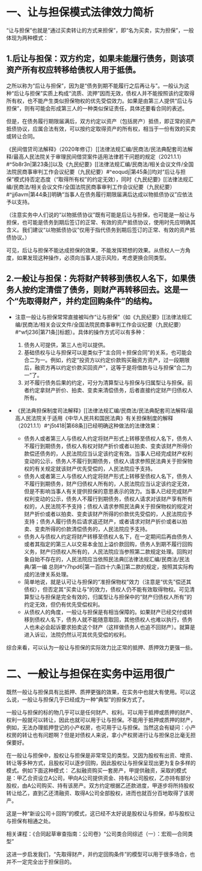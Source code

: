 # 一、让与担保模式法律效力简析
“让与担保”也就是“通过买卖转让的方式来担保”，即“名为买卖，实为担保”，一般体现为两种模式：
## 1.后让与担保：双方约定，如果未能履行债务，则该项资产所有权应转移给债权人用于抵债。
之所以称为“后让与担保”，因为是“债务到期不能履行之后再让与”。一般认为这种“后让与担保”实质上构成“流质、流押”因而无效，债权人并不能按照该约定取得所有权，也不能产生类似担保物权的优先受偿效力。如果是由第三人提供“后让与担保”，则有可能会形成第三人的一种类似保证责任，具体还要看合同的表述。

但是，在债务履行期限届满后，双方约定以资产（包括房产）抵债，即正常的资产抵债协议，应属合法有效，可以按约定取得资产的所有权，相当于一份有效的买卖或转让合同。

《民间借贷司法解释》（2020年修订）[[法律法规汇编/民商法/民法典配套司法解释/最高人民法院关于审理民间借贷案件适用法律若干问题的规定（2021.1.1）#^5b8r3n|第23条]]以及《九民纪要》[[法律法规汇编/民商法/相关会议文件/全国法院民商事审判工作会议纪要（九民纪要）#^eoqudj|第45条]]均对“后让与担保”模式持否定态度（“取得所有权”的约定无效），同时《九民纪要》[[法律法规汇编/民商法/相关会议文件/全国法院民商事审判工作会议纪要（九民纪要）#^jj6avm|第44条]]明确“当事人在债务履行期限届满后达成以物抵债协议”应依法予以支持。

（注意实务中人们说的“以物抵债协议”既有可能是后让与担保，也可能是一般让与担保，也可能是债务到期后签订的正常、有效的资产抵债协议，使用时先应明确其含义。我们建议“以物抵债协议”仅用于指代债务到期后签订的正常、有效的资产抵债协议。）

可见，后让与担保不能达成担保的效果，不能发挥预想的效果。从债权人一方角度，如果发现这种操作，必须向当事人提示风险，考虑更换合同类型。
## 2.一般让与担保：先将财产转移到债权人名下，如果债务人按约定清偿了债务，则财产再转移回去。这是一个“先取得财产，并约定回购条件”的结构。
- 注意一般让与担保常常直接被叫作“让与担保”（如《九民纪要》[[法律法规汇编/民商法/相关会议文件/全国法院民商事审判工作会议纪要（九民纪要）#^wfj236|第71条]]标题）。具体的操作方式可以有多种：
	1. 债务人可提供，第三人也可以提供。
	2. 基础债权与让与担保可以是类似于“主合同＋担保合同”的关系，也可能会合二为一。例如，约定“投资方以约定价款购买融资方资产，过一段期限后，融资方再以约定价款买回资产”，这等于是将借款与让与担保“合二为一”了。
	3. 对不履行债务后果的约定，可分为清算型让与担保与归属型让与担保。前者约定拿财产折价、拍卖、变卖来清偿债务，后者直接约定财产归债权人所有。

- 《民法典担保制度司法解释》[[法律法规汇编/民商法/民法典配套司法解释/最高人民法院关于适用《中华人民共和国民法典》有关担保制度的解释（2021.1.1）#^j5t418|第68条]]已经明确这种做法的法律效果：
	- 债务人或者第三人与债权人约定将财产形式上转移至债权人名下，债务人不履行到期债务，债权人有权对财产折价或者以拍卖、变卖该财产所得价款偿还债务的，人民法院应当认定该约定有效。当事人已经完成财产权利变动的公示，债务人不履行到期债务，债权人请求参照民法典关于担保物权的有关规定就该财产优先受偿的，人民法院应予支持。
	- 债务人或者第三人与债权人约定将财产形式上转移至债权人名下，债务人不履行到期债务，财产归债权人所有的，人民法院应当认定该约定无效，但是不影响当事人有关提供担保的意思表示的效力。当事人已经完成财产权利变动的公示，债务人不履行到期债务，债权人请求对该财产享有所有权的，人民法院不予支持；债权人请求参照民法典关于担保物权的规定对财产折价或者以拍卖、变卖该财产所得的价款优先受偿的，人民法院应予支持；债务人履行债务后请求返还财产，或者请求对财产折价或者以拍卖、变卖所得的价款清偿债务的，人民法院应予支持。
	- 债务人与债权人约定将财产转移至债权人名下，在一定期间后再由债务人或者其指定的第三人以交易本金加上溢价款回购，债务人到期不履行回购义务，财产归债权人所有的，人民法院应当参照第二款规定处理。回购对象自始不存在的，人民法院应当依照民法典[[法律法规汇编/民商法/民法典/第一编 总则#^r7hpd6|第一百四十六条]]第二款的规定，按照其实际构成的法律关系处理。
	- 简单地说，就是认可让与担保的“准担保物权”效力（注意是“优先”偿还其债权），但否定其“买卖让与”的效力，债权人仍不能有效取得物权。可见清算型让与担保是完全有效的，归属型让与担保中的“财产归债权人所有”的约定无效，但仍有优先受偿权利。
	- 从债权人的角度，一般让与担保是有相当保障的。如果财产已经交付或转移到债权人名下，债务人就不能随意取回，其他债权人也难以执行，债务人也未必会起诉要求拍卖这个财产（这样做债务人也追不回财产）。就算是进入诉讼，法院仍然认可其优先受偿的权利。

综合来看，可以认为一般让与担保的实际效力比正常的抵押、质押效力更强一些。
# 二、一般让与担保在实务中运用很广
既然一般让与担保具有比抵押、质押更强的效果，在实务中也就大有使用。可以这么说，一般让与担保几乎已经成为一种“典型”的担保方式了。

一般让与担保的标的物几乎可以是任何财产、权利。可以用于抵押或质押的财产、权利一般就可以转让，因此也就可以用于让与担保。不能用于抵押或质押的财产，例如，无法办理抵押登记的小产权房，也可用于让与担保。当然这会有疑问：小产权房的转让也有问题啊？但是对债权人来说，拿小产权房进行让与担保总比毫无担保要好。

在一般让与担保中，股权让与担保是非常常见的类型。又因为股权有出资、增资、转让等多种方式，且股权可以逐步回购，因此股权让与担保呈现出更为复杂多样的模式。例如下面这种模式：
乙拟融资购买一套房产，甲提供融资，采取的模式是：甲乙合资设立A公司，甲向A公司提供资金、持有A公司股权，乙亦持有部分股权，由A公司购买、持有该房产。双方约定根据乙还款进度，甲逐步将所持股权转让给乙，直到乙还清融资、取得A公司全部股权，进而也就百分百地取得了该房产。

这是一种“新设公司＋回购”的模式，这已经不太好说是股权让与担保，却与股权让与担保有相通之处。

相关课程：《合同起草审查指南：公司卷》“公司类合同综述（一）：宏观—合同类型”

这进一步启发我们，“先取得财产，并约定回购条件”的模型可以用于很多场合，也并不一定完全出于担保目的。
